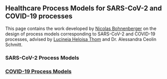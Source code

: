 ## Healthcare Process Models for SARS-CoV-2 and COVID-19 processes

This page contains the work developed by [Nicolas Bohnenberger](https://github.com/Berger-DM/) on the design of process models corresponding to SARS-CoV-2 and COVID-19 processes, advised by [Lucineia Heloisa Thom](https://www.inf.ufrgs.br/~lucineia/) and Dr. Alessandra Ceolin Schmitt.

### SARS-CoV-2 Process Models

### [COVID-19 Process Models](https://github.com/Berger-DM/SARS-CoV-2-COVID-19-Models/blob/gh-pages/COVID-19%20Process%20Models/covid-19.md)
